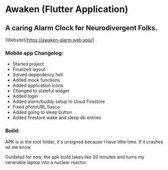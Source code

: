 # Awaken (Flutter Application)
## A caring Alarm Clock for Neurodivergent Folks.

(Website)[https://awaken-alarm.web.app/]

### Mobile app Changelog:

* Started project
* Finalized layout
* Solved dependency hell
* Added mock functions
* Added application icons
* Changed to stateful widget
* Added login
* Added alarm/buddy setup to cloud Firestore
* Fixed photoURL fiasco
* Added going to sleep button
* Added firestore wake and sleep db entries

### Build:

APK is in the root folder, it's unsigned because I have little time. 
If it crashes let me know.

Outdated for now, the apk build takes like 20 minutes and turns my venerable laptop into a nuclear reactor.



